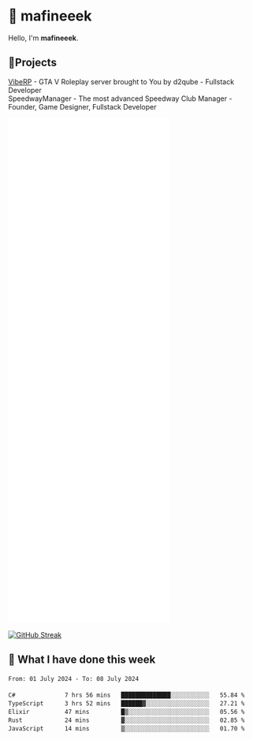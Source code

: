 # 👋 mafineeek
Hello, I'm **mafineeek**.

## 📝Projects

[VibeRP](https://v-rp.pl) - GTA V Roleplay server brought to You by d2qube - Fullstack Developer<br/>
SpeedwayManager - The most advanced Speedway Club Manager - Founder, Game Designer, Fullstack Developer


![](./github-metrics.svg)

[![GitHub Streak](https://streak-stats.demolab.com/?user=mafineeek)](https://git.io/streak-stats)

## 📰 What I have done this week
<!--START_SECTION:waka-->

```txt
From: 01 July 2024 - To: 08 July 2024

C#              7 hrs 56 mins   ██████████████░░░░░░░░░░░   55.84 %
TypeScript      3 hrs 52 mins   ██████▓░░░░░░░░░░░░░░░░░░   27.21 %
Elixir          47 mins         █▒░░░░░░░░░░░░░░░░░░░░░░░   05.56 %
Rust            24 mins         ▓░░░░░░░░░░░░░░░░░░░░░░░░   02.85 %
JavaScript      14 mins         ▒░░░░░░░░░░░░░░░░░░░░░░░░   01.70 %
```

<!--END_SECTION:waka-->
